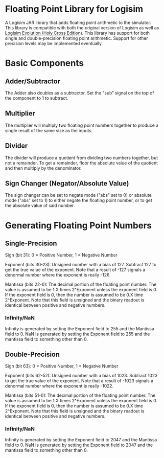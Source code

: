 # Floating Point Library for Logisim
A Logisim JAR library that adds floating point arithmetic to the simulator.  This library is compatible with both the original version of Logisim as well as [Logisim Evolution (Holy Cross Edition)](https://github.com/kevinawalsh/logisim-evolution).  This library has support for both single and double-precision floating point arithmetic.  Support for other precision levels may be implemented eventually.

# Basic Components
## Adder/Subtractor
The Adder also doubles as a subtractor.  Set the "sub" signal on the top of the component to 1 to subtract.

## Multiplier
The multiplier will multiply two floating point numbers together to produce a single result of the same size as the inputs.

## Divider
The divider will produce a quotient from dividing two numbers together, but not a remainder.  To get a remainder, floor the absolute value of the quotient and then multiply by the denominator.

## Sign Changer (Negator/Absolute Value)
The sign changer can be set to negate mode ("abs" set to 0) or absolute mode ("abs" set to 1) to either negate the floating point number, or to get the absolute value of said number.

# Generating Floating Point Numbers
## Single-Precision
Sign (bit 31):		0 = Positive Number, 1 = Negative Number

Exponent (bits 30-23):	Unsigned number with a bias of 127.  Subtract 127 to get the true value of the exponent.  Note that a result of -127 signals a denormal number where the exponent is really -126.

Mantissa (bits 22-0):	The decimal portion of the floating point number.  The value is assumed to be 1.X times 2^Exponent unless the exponent field is 0.  If the exponent field is 0, then the number is assumed to be 0.X time 2^Exponent.  Note that this field is unsigned and the binary readout is identical between positive and negative numbers.

### Infinity/NaN
Infinity is generated by setting the Exponent field to 255 and the Mantissa field to 0.  NaN is generated by setting the Exponent field to 255 and the mantissa field to something other than 0.

## Double-Precision
Sign (bit 63):		0 = Positive Number, 1 = Negative Number

Exponent (bits 62-52):	Unsigned number with a bias of 1023.  Subtract 1023 to get the true value of the exponent.  Note that a result of -1023 signals a denormal number where the exponent is really -1022.

Mantissa (bits 51-0):	The decimal portion of the floating point number.  The value is assumed to be 1.X times 2^Exponent unless the exponent field is 0.  If the exponent field is 0, then the number is assumed to be 0.X time 2^Exponent.  Note that this field is unsigned and the binary readout is identical between positive and negative numbers.

### Infinity/NaN
Infinity is generated by setting the Exponent field to 2047 and the Mantissa field to 0.  NaN is generated by setting the Exponent field to 2047 and the mantissa field to something other than 0.
